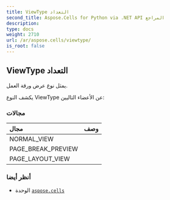 ```yaml
---
title: ViewType التعداد
second_title: Aspose.Cells for Python via .NET API المراجع
description:
type: docs
weight: 2710
url: /ar/aspose.cells/viewtype/
is_root: false
---
```

##  ViewType التعداد
يمثل نوع عرض ورقة العمل.



يكشف النوع ViewType عن الأعضاء التاليين:

###  مجالات
| مجال| وصف|
| :- | :- |
| NORMAL_VIEW |  |
| PAGE_BREAK_PREVIEW |  |
| PAGE_LAYOUT_VIEW |  |



###  أنظر أيضا
* الوحدة [`aspose.cells`](..)
